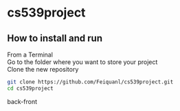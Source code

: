 # cs539project
## How to install and run 
From a Terminal\
Go to the folder where you want to store your project\
Clone the new repository
```bash
git clone https://github.com/Feiquanl/cs539project.git
cd cs539project
```

back-front